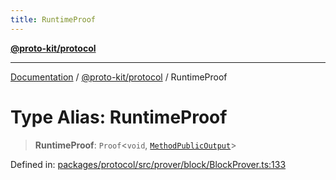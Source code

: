 ```yaml
---
title: RuntimeProof
---
```


[**@proto-kit/protocol**](../README.md)

***

[Documentation](../../../README.md) / [@proto-kit/protocol](../README.md) / RuntimeProof

# Type Alias: RuntimeProof

> **RuntimeProof**: `Proof`\<`void`, [`MethodPublicOutput`](../classes/MethodPublicOutput.md)\>

Defined in: [packages/protocol/src/prover/block/BlockProver.ts:133](https://github.com/proto-kit/framework/blob/4d6b3b6da51b3edee0fbf25ce72c1f59ec61e891/packages/protocol/src/prover/block/BlockProver.ts#L133)

